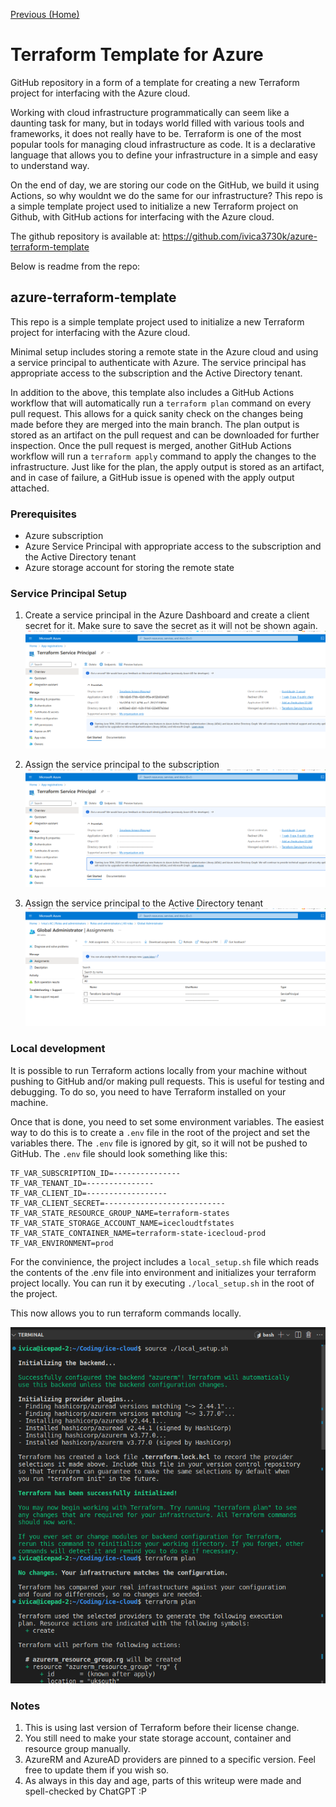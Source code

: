 <!-- Each page should have a link to the previous page and (if applicable)the next page. -->

[Previous (Home)](../../README.md)

# Terraform Template for Azure

GitHub repository in a form of a template for creating a new Terraform project for interfacing with the Azure cloud.

Working with cloud infrastructure programmatically can seem like a daunting task for many, but in todays world filled with various tools and frameworks, it does not really have to be. Terraform is one of the most popular tools for managing cloud infrastructure as code. It is a declarative language that allows you to define your infrastructure in a simple and easy to understand way.

On the end of day, we are storing our code on the GitHub, we build it using Actions, so why wouldnt we do the same for our infrastructure? This repo is a simple template project used to initialize a new Terraform project on Github, with GitHub actions for interfacing with the Azure cloud.

The github repository is available at: https://github.com/ivica3730k/azure-terraform-template

Below is readme from the repo:

## azure-terraform-template

This repo is a simple template project used to initialize a new Terraform project for interfacing with the Azure cloud.

Minimal setup includes storing a remote state in the Azure cloud and using a service principal to authenticate with Azure. The service principal has appropriate access to the subscription and the Active Directory tenant.

In addition to the above, this template also includes a GitHub Actions workflow that will automatically run a `terraform plan` command on every pull request. This allows for a quick sanity check on the changes being made before they are merged into the main branch. The plan output is stored as an artifact on the pull request and can be downloaded for further inspection. Once the pull request is merged, another GitHub Actions workflow will run a `terraform apply` command to apply the changes to the infrastructure. Just like for the plan, the apply output is stored as an artifact, and in case of failure, a GitHub issue is opened with the apply output attached.

### Prerequisites

- Azure subscription
- Azure Service Principal with appropriate access to the subscription and the Active Directory tenant
- Azure storage account for storing the remote state

### Service Principal Setup

1. Create a service principal in the Azure Dashboard and create a client secret for it. Make sure to save the secret as it will not be shown again.
   ![Creating service principal](./readme_photos/service_principal.png)

2. Assign the service principal to the subscription
   ![Assigning service principal to subscription](./readme_photos/service_principal_subscription_assignment.png)

3. Assign the service principal to the Active Directory tenant
   ![Assigning service principal to Active Directory tenant](./readme_photos/service_principal_ad_assignment.png)

### Local development

It is possible to run Terraform actions locally from your machine without pushing to GitHub and/or making pull requests. This is useful for testing and debugging. To do so, you need to have Terraform installed on your machine.

Once that is done, you need to set some environment variables. The easiest way to do this is to create a `.env` file in the root of the project and set the variables there. The `.env` file is ignored by git, so it will not be pushed to GitHub. The `.env` file should look something like this:

```plaintext
TF_VAR_SUBSCRIPTION_ID=---------------
TF_VAR_TENANT_ID=---------------
TF_VAR_CLIENT_ID=------------------
TF_VAR_CLIENT_SECRET=---------------------------
TF_VAR_STATE_RESOURCE_GROUP_NAME=terraform-states
TF_VAR_STATE_STORAGE_ACCOUNT_NAME=icecloudtfstates
TF_VAR_STATE_CONTAINER_NAME=terraform-state-icecloud-prod
TF_VAR_ENVIRONMENT=prod

```

For the convinience, the project includes a `local_setup.sh` file which reads the contents of the .env file into environment and initializes your terraform project locally. You can run it by executing `./local_setup.sh` in the root of the project.

This now allows you to run terraform commands locally.

![Running terraform commands locally](./readme_photos/image.png)

### Notes

1. This is using last version of Terraform before their license change.
2. You still need to make your state storage account, container and resource group manually.
3. AzureRM and AzureAD providers are pinned to a specific version. Feel free to update them if you wish so.
4. As always in this day and age, parts of this writeup were made and spell-checked by ChatGPT :P
